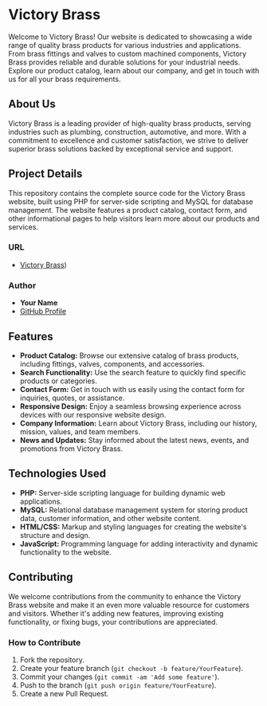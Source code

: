 # Victory Brass 

Welcome to Victory Brass! Our website is dedicated to showcasing a wide range of quality brass products for various industries and applications. From brass fittings and valves to custom machined components, Victory Brass provides reliable and durable solutions for your industrial needs. Explore our product catalog, learn about our company, and get in touch with us for all your brass requirements.

## About Us

Victory Brass is a leading provider of high-quality brass products, serving industries such as plumbing, construction, automotive, and more. With a commitment to excellence and customer satisfaction, we strive to deliver superior brass solutions backed by exceptional service and support.

## Project Details

This repository contains the complete source code for the Victory Brass website, built using PHP for server-side scripting and MySQL for database management. The website features a product catalog, contact form, and other informational pages to help visitors learn more about our products and services.

### URL

- [Victory Brass](https://victorybrass.in/))

### Author

- **Your Name**
- [GitHub Profile](https://github.com/darshitdudhaiya)

## Features

- **Product Catalog:** Browse our extensive catalog of brass products, including fittings, valves, components, and accessories.
- **Search Functionality:** Use the search feature to quickly find specific products or categories.
- **Contact Form:** Get in touch with us easily using the contact form for inquiries, quotes, or assistance.
- **Responsive Design:** Enjoy a seamless browsing experience across devices with our responsive website design.
- **Company Information:** Learn about Victory Brass, including our history, mission, values, and team members.
- **News and Updates:** Stay informed about the latest news, events, and promotions from Victory Brass.

## Technologies Used

- **PHP:** Server-side scripting language for building dynamic web applications.
- **MySQL:** Relational database management system for storing product data, customer information, and other website content.
- **HTML/CSS:** Markup and styling languages for creating the website's structure and design.
- **JavaScript:** Programming language for adding interactivity and dynamic functionality to the website.

## Contributing

We welcome contributions from the community to enhance the Victory Brass website and make it an even more valuable resource for customers and visitors. Whether it's adding new features, improving existing functionality, or fixing bugs, your contributions are appreciated.

### How to Contribute

1. Fork the repository.
2. Create your feature branch (`git checkout -b feature/YourFeature`).
3. Commit your changes (`git commit -am 'Add some feature'`).
4. Push to the branch (`git push origin feature/YourFeature`).
5. Create a new Pull Request.
